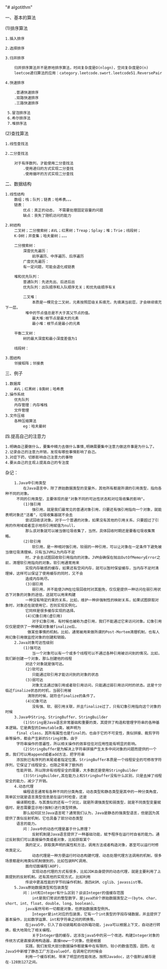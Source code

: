"# algotithm" 

一、基本的算法

 (1)排序算法
    
    1.插入排序

    2.选择排序

    3.归并排序
     
        归并排序算法并不是原地排序算法，时间复杂度是O(nlogn)，空间复杂度是O(n)
        leetcoe递归算法的应用：category.leetcode.swort.leetcode51.ReversePair
    
    4.快速排序
    
        .普通快速排序
        .双路快速排序
        .三路快速排序
     
     5.冒泡排序法
     6.希尔排序法
     7.堆排序法
 (2)查找算法
    
    1.线性查找法
    
    2.二分查找法
   
        对于有序数列，才能使用二分查找法
            .使用递归的方式实现二分查找
            .使用循环的方式实现二分查找       

二、数据结构

    1.线性结构
        数组；栈；队列；链表；哈希表。。。
        链表：
            优点：真正的动态， 不需要处理固定容量的问题
            缺点：丧失了随机访问的能力
    
    2.树结构
        二叉树；二分搜索树；AVL；红黑树；Treap；Splay；堆；Trie；线段树；
        K-D树；并查集；哈夫曼树；。。。
        
        二分搜索树：
            深度优先遍历：
                前序遍历、中序遍历、后序遍历
            广度优先遍历：
            有一定问题，可能会退化成链表
            
        堆和优先队列：
            普通队列：先进先出、后进后出
            优先队列：出队顺序和入队顺序无关；和优先级顺序有关
            
            二叉堆：
                本质是一棵完全二叉树，元素按照层级关系填充，先填满当前层，才会继续填充下一层。
             堆中的节点值总是不大于其父节点的值。
                最大堆:根节点是最大的元素
                最小堆：根节点是最小的元素
    
        平衡二叉树：
            树的最大深度和最小深度差值为1
            
        线段树：
            
    3.图结构
        邻接矩阵；邻接表
三、例子

    1.数据库
        AVL；红黑树；B类树；哈希表
    2.操作系统
        优先队列
        内存管理：内存堆栈
        文件管理
    3.文件压缩
        各种压缩算法
            eg：哈夫曼树
    
四.提高自己的注意力

    1.明确自己要做什么，要集中精力去做什么事情,明确需要集中注意力做这件事是为什么了。
    2.记录自己的注意力开销，发现有哪些事情影响了自己。
    3.对症下药，切断影响自己注意力的事物
    4.要从自己的主观上提高自己的专注度
    
    
    
杂记：
    
        1.Java中引用类型
            在Java语言中，除了原始数据类型的变量外，其他所有都是所谓的引用类型，指向各种不同的对象。
         不同的引用类型，主要体现的是"对象不同的可达性状态和对垃圾收集的影响"。
            (1)强引用
                强引用，就是我们最常见的普通对象引用，只要还有强引用指向一个对象，就能表明对象还"活着"，垃圾收集器就不会去
             尝试回收该对象。对于一个普通的对象，如果没有其他的引用关系，只要超过了引用的作用域或者显示地将引用赋值为null，
             那么该对象就可以被当做垃圾收集了，当然，具体回收时期还是要看垃圾收集策略。
            (2)软引用
                软引用，是一种相对强引用，较弱的一种引用，可以让对象在一定条件下避免被当做垃圾清理掉。只有当JVM认为内存不足
             时，才会去试图回收软引用指向的对象。JVM会确保在抛出OutOfMemoryError之前，清理软引用指向的对象。软引用通常用来
             实现内存敏感的缓存，如果还有空闲内存，就可以暂时保留缓存，当内存不足时清理掉，这样可以保证了使用缓存的同时，又不会
             造成内存耗尽。
             (3)弱引用
                弱引用，并不能使JVM在垃圾回收时对其豁免，仅仅是提供一种访问在弱引用状态下对象的对象的途径。这就可以用来构建
             一种没有特定约束的关系，比如，维护一种非强制性的映射关系，如果试图获取对象时，对象还在就使用它，否则实现实例化。
             它同样是很多缓存实现的选择。
             (4)幻象引用(虚引用)
                对于幻象引用，有时候也被称为虚引用，我们不能通过它来访问对象。幻象引用仅仅是提供了一种确保对象被finalize后，
              做某些事情的机制。比如，通常被用来做所谓的Post-Mortem清理机制，也有人用幻象引用做监控对象的创建和销毁。
        2.Java对象可达性级别
            (1)强可达
                当一个对象可以有一个或多个线程可以不通过各种引用被访问到的情况。比如，我们新创建一个对象，那么创建他的线程
             对这个对象就是强可达。
             (2)软可达
                只能通过软引用才能访问到的对象的状态
             (3)弱可达
                对象无法通过强引用或者软引用访问，只能通过弱引用访问时的状态。这是十分临近finalize状态的时机，当弱引用被
              清除的时候，就符合finalize的条件了。
             (4)幻象可达
                没有强、软、弱引用关联，并且finalize过了，只有幻象引用指向这个对象的时候
        3.Java中String、StringBuffer、StringBuilder
            (1)String是Java语言非常基础和重要的类，其提供了构造和管理字符串的各种基本逻辑。它是典型的Immutable类，被声明为
         final class，其所有属性也是final的。也由于它的不可变性，类似拼接、裁剪字符串等操作，都会产生新的String对象。由于
         字符串操作的普遍性，所以相关操作的效率往往对应用性能有明显的影响。
            (2)StringBuffer是为解决上字符串拼接产生太多中间对象的问题而提供的一个类，我们可以用append或者add方法，把字符串
         添加到已有序列的末尾或者指定位置。StringBuffer本质是一个线程安全的可修改字符序列，它保证了线程安全，也随之带来了额外的
         性能开销，所以除非有线程安全的需要，大多数还是使用StringBuilder
            (3)StringBuilder,其在能力上和Stringbuffer没有什么区别，只是去掉了线程安全的能力，减少了开销。
        4.动态代理
            编程语言通常有各种不同的分类角度，动态类型和静态类型是其中的一种分类角度，简单区分就是语言类型信息是在运行时检查，还是
         编译期检查。与其类似的还有一个对比，就是所谓强类型和弱类型，就是不同类型变量赋值时，是否需要显示地(强制)进行类型转换。
            那么如何区分Java语言呢？通常我们认为，Java是静态的强类型语言，但是因为其提供了类似反射机制，它也具备了部分动态类型
         语言的能力。
            问：Java中的动态代理是基于什么原理？
                反射机制是Java语言提供了一种基础功能，赋予程序在运行时自省的能力。通过反射我们可以直接操作类或者对象，比如获取某个
             类的定义，获取类声明的属性和方法，调用方法或者构造对象，甚至可以运行时修改类定义。
                动态代理是一种方便运行时动态构建代理、动态处理代理方法调用的机制，很多场景都是利用类似机制做到的，比如包装RPC调用、
             面向切面编程(AOP).
                实现动态代理的方式有很多，比如JDK自身提供的动态代理，就是主要利用了上面提到的反射机制。还有其他的实现方式，比如利用
             传说中更高性能的字节码操作机制，类四ASM、cglib、javassist等。
        5.Java原始数据类型和包装类型
            问：int和Integer有什么区别？谈谈Integer的值缓存范围
                int是我们常说的整型数字，是java的8个原始数据类型之一(byte、char、short、int、float、double、long、boolean)。
             java虽然号称一切都是对象，但原始数据类型例外。
                Integer是int对应的包装类，它有一个int类型的字段存储数据，并且提供了基本操作，比如数学运算、int和字符串之间的转换等。
             在java5中，引入了自动装箱和自动拆箱功能，java可以根据上下文，自动进行转换，极大地简化了相关编程。
                关于Integer值的缓存，这涉及java5中的另一个改进。构建Integer对象的传统方式是直接调用构造器，直接new一个对象。但是根据
             实践，我们发现大部分数据操作都是集中在有限的、较小的数值范围，因而，在Java5中新增了静态工厂方法valueOf，在调用它的时候会
             利用一个缓存机制，带来了明显的性能改进。按照Javadoc，这个值默认缓存是在-128到127之间。

    
    

